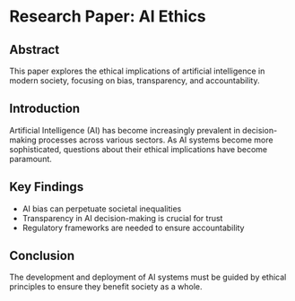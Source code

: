 # Research Paper: AI Ethics

## Abstract
This paper explores the ethical implications of artificial intelligence
in modern society, focusing on bias, transparency, and accountability.

## Introduction
Artificial Intelligence (AI) has become increasingly prevalent in
decision-making processes across various sectors. As AI systems become
more sophisticated, questions about their ethical implications have
become paramount.

## Key Findings
- AI bias can perpetuate societal inequalities
- Transparency in AI decision-making is crucial for trust
- Regulatory frameworks are needed to ensure accountability

## Conclusion
The development and deployment of AI systems must be guided by
ethical principles to ensure they benefit society as a whole.
